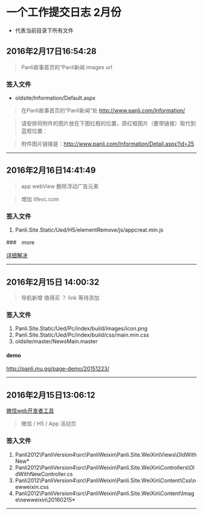 # 一个工作提交日志 2月份

* 代表当前目录下所有文件


## 2016年2月17日16:54:28

>Panli故事首页的“Panli新闻 images url

### 签入文件

- oldsite/Information/Default.aspx



>在Panli故事首页的“Panli新闻”处 http://www.panli.com/Information/ 

>请安排将附件的图片放在下图红框的位置，原红框图片（要带链接）取代到蓝框位置：

>附件图片链接是：http://www.panli.com/Information/Detail.aspx?id=25 


---


## 2016年2月16日14:41:49

> app webView 删除浮动广告元素

> 增加 lifevc.com


### 签入文件


1. Panli.Site.Static/Ued/H5/elementRemove/js/appcreat.min.js


###　more


[详细解决](https://github.com/browser-extensions/appRemove)



--- 

## 2016年2月15日 14:00:32

> 导航新增 值得买  ？ link 等待添加

### 签入文件

1. Panli.Site.Static/Ued/Pc/index/build/images/icon.png
2. Panli.Site.Static/Ued/Pc/index/build/css/main.min.css
3. oldsite/master/NewsMain.master

#### demo

http://panli.mu.gg/page-demo/20151223/

--- 

## 2016年2月15日13:06:12


[微信web开发者工具](http://mp.weixin.qq.com/wiki/10/e5f772f4521da17fa0d7304f68b97d7e.html)

>微信 / H5 / App 活动页

### 签入文件

1. Panli2012\PanliVersion4\src\PanliWeixin\Panli.Site.WeiXin\Views\OldWithNew\*
2. Panli2012\PanliVersion4\src\PanliWeixin\Panli.Site.WeiXin\Controllers\OldWithNewController.cs
3. Panli2012\PanliVersion4\src\PanliWeixin\Panli.Site.WeiXin\Content\Css\newweixin.css
4. Panli2012\PanliVersion4\src\PanliWeixin\Panli.Site.WeiXin\Content\Image\newweixin\20160215\*

---
